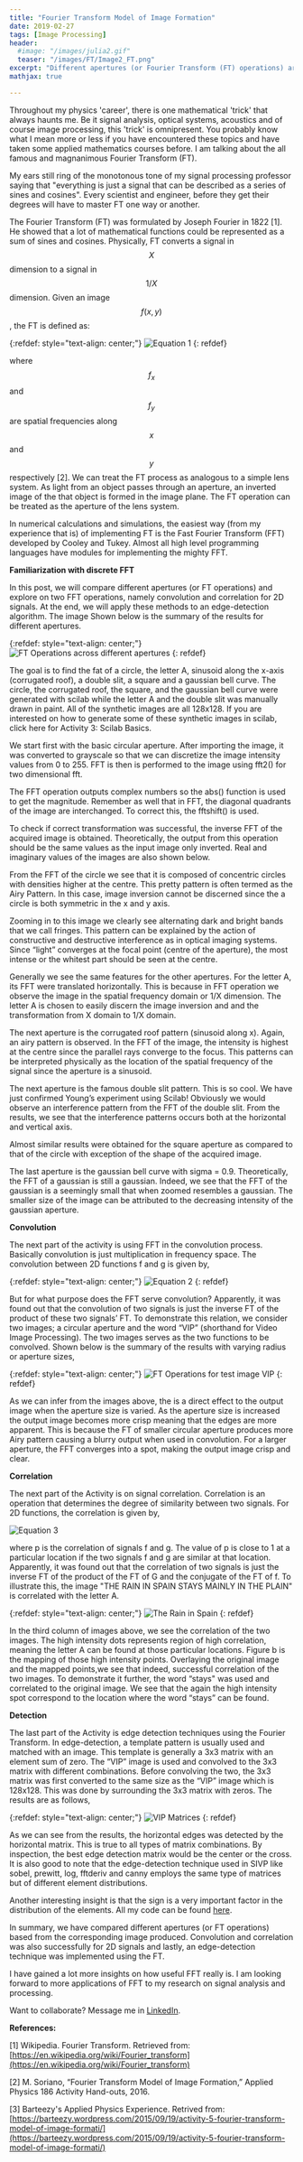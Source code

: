 ```yaml
---
title: "Fourier Transform Model of Image Formation"
date: 2019-02-27
tags: [Image Processing]
header:
  #image: "/images/julia2.gif"
  teaser: "/images/FT/Image2_FT.png"
excerpt: "Different apertures (or Fourier Transform (FT) operations) are compared based from the corresponding image produced. With the knowledge of how FT works, two operations, namely convolution and correlation will be implemented for 2D signals. As an application, an edge-detection technique would be implemented using the FT."
mathjax: true

---
```


<div id="fb-root"></div>
<script async defer src="https://connect.facebook.net/en_US/sdk.js#xfbml=1&version=v3.2"></script>

Throughout my physics 'career', there is one mathematical 'trick' that always haunts me. Be it signal analysis, optical systems, acoustics and of course image processing, this 'trick' is omnipresent.
You probably know what I mean more or less if you have encountered these topics and have taken some applied mathematics courses before. I am talking about the all famous and magnanimous Fourier Transform (FT).

My ears still ring of the monotonous tone of my signal processing professor saying that "everything is just a signal that can be described as a series of sines and cosines". Every scientist and engineer, before they get their degrees will have to master FT one way or another.

The Fourier Transform (FT) was formulated by Joseph Fourier in 1822 [1].
He showed that a lot of mathematical functions could be represented as a sum of sines and cosines.
Physically, FT converts a signal in $$X$$ dimension to a signal in $$1/X$$ dimension.
Given an image $$f(x,y)$$, the FT is defined as:

{:refdef: style="text-align: center;"}
<img src="{{ site.url }}{{ site.baseurl }}/images/FT/Equation1_FT.png" alt="Equation 1" class="center">
{: refdef}

where $$f_x$$ and $$f_y$$ are spatial frequencies along $$x$$ and $$y$$ respectively [2].
We can treat the FT process as analogous to a simple lens system.
As light from an object passes through an aperture, an inverted image of the that object is formed in the image plane.
The FT operation can be treated as the aperture of the lens system.

In numerical calculations and simulations, the easiest way (from my experience that is) of implementing FT is the Fast Fourier Transform (FFT) developed by Cooley and Tukey. Almost all high level programming languages have modules for implementing the mighty FFT.

**Familiarization with discrete FFT**

In this post, we will compare different apertures (or FT operations) and explore on two FFT operations, namely convolution and correlation for 2D signals. At the end, we will apply these methods to an edge-detection algorithm. The image Shown below is the summary of the results for different apertures.

{:refdef: style="text-align: center;"}
<img src="{{ site.url }}{{ site.baseurl }}/images/FT/Image1_FT.png" alt="FT Operations across different apertures" class="center">
{: refdef}

The goal is to find the fat of a circle, the letter A, sinusoid along the x-axis (corrugated roof), a double slit, a square and a gaussian bell curve.
The circle, the corrugated roof, the square, and the gaussian bell curve were generated with scilab while the letter A and the double slit was manually drawn in paint.
All of the synthetic images are all 128x128. If you are interested on how to generate some of these synthetic images in scilab, click here for Activity 3: Scilab Basics.

We start first with the basic circular aperture.
After importing the image, it was converted to grayscale so that we can discretize the image intensity values from 0 to 255.
FFT is then is performed to the image using fft2() for two dimensional fft.

The FFT operation outputs complex numbers so the abs() function is used to get the magnitude.
Remember as well that in FFT, the diagonal quadrants of the image are interchanged.
To correct this, the fftshift() is used.

To check if correct transformation was successful, the inverse FFT of the acquired image is obtained.
Theoretically, the output from this operation should be the same values as the input image only inverted.
Real and imaginary values of the images are also shown below.

From the FFT of the circle we see that it is composed of concentric circles with densities higher at the centre.
This pretty pattern is often termed as the Airy Pattern.
In this case, image inversion cannot be discerned since the a circle is both symmetric in the x and y axis.

Zooming in to this image we clearly see alternating dark and bright bands that we call fringes.
This pattern can be explained by the action of constructive and destructive interference as in optical imaging systems.
Since “light” converges at the focal point (centre of the aperture), the most intense or the whitest part should be seen at the centre.

Generally we see the same features for the other apertures.
For the letter A, its FFT were translated horizontally.
This is because in FFT operation we observe the image in the spatial frequency domain or 1/X dimension.
The letter A is chosen to easily discern the image inversion and and the transformation from X domain to 1/X domain.

The next aperture is the corrugated roof pattern (sinusoid along x).
Again, an airy pattern is observed.
In the FFT of the image, the intensity is highest at the centre since the parallel rays converge to the focus.
This patterns can be interpreted physically as the location of the spatial frequency of the signal since the aperture is a sinusoid.

The next aperture is the famous double slit pattern. This is so cool.
We have just confirmed Young’s experiment using Scilab!
Obviously we would observe an interference pattern from the FFT of the double slit.
From the results, we see that the interference patterns occurs both at the horizontal and vertical axis.

Almost similar results were obtained for the square aperture as compared to that of the circle with exception of the shape of the acquired image.

The last aperture is the gaussian bell curve with sigma = 0.9.
Theoretically, the FFT of a gaussian is still a gaussian.
Indeed, we see that the FFT of the gaussian is a seemingly small that when zoomed resembles a gaussian.
The smaller size of the image can be attributed to the decreasing intensity of the gaussian aperture.

**Convolution**

The next part of the activity is using FFT in the convolution process.
Basically convolution is just multiplication in frequency space.
The convolution between 2D functions f and g is given by,

{:refdef: style="text-align: center;"}
<img src="{{ site.url }}{{ site.baseurl }}/images/FT/Equation2_FT.png" alt="Equation 2" class="center">
{: refdef}

But for what purpose does the FFT serve convolution?
Apparently, it was found out that the convolution of two signals is just the inverse FT of the product of these two signals’ FT.
To demonstrate this relation, we consider two images; a circular aperture and the word “VIP” (shorthand for Video Image Processing).
The two images serves as the two functions to be convolved. Shown below is the summary of the results with varying radius or aperture sizes,

{:refdef: style="text-align: center;"}
<img src="{{ site.url }}{{ site.baseurl }}/images/FT/Image2_FT.png" alt="FT Operations for test image VIP" class="center">
{: refdef}

As we can infer from the images above, the is a direct effect to the output image when the aperture size is varied.
As the aperture size is increased the output image becomes more crisp meaning that the edges are more apparent.
This is because the FT of smaller circular aperture produces more Airy pattern causing a blurry output when used in convolution.
For a larger aperture, the FFT converges into a spot, making the output image crisp and clear.

**Correlation**

The next part of the Activity is on signal correlation.
Correlation is an operation that determines the degree of similarity between two signals.
For 2D functions, the correlation is given by,​

<img src="{{ site.url }}{{ site.baseurl }}/images/FT/Equation3_FT.png" alt="Equation 3" class="center">

where p is the correlation of signals f and g.
The value of p is close to 1 at a particular location if the two signals f and g are similar at that location.
Apparently, it was found out that the correlation of two signals is just the inverse FT of the product of the FT of G and the conjugate of the FT of f.
To illustrate this, the image "THE RAIN IN SPAIN STAYS MAINLY IN THE PLAIN" is correlated with the letter A.

{:refdef: style="text-align: center;"}
<img src="{{ site.url }}{{ site.baseurl }}/images/FT/Image3_FT.png" alt="The Rain in Spain" class="center">
{: refdef}

In the third column of images above, we see the correlation of the two images.
The high intensity dots represents region of high correlation, meaning the letter A can be found at those particular locations.
Figure b is the mapping of those high intensity points. Overlaying the original image and the mapped points,we see that indeed, successful correlation of the two images.
To demonstrate it further, the word “stays" was used and correlated to the original image. We see that the again the high intensity spot correspond to the location where the word “stays” can be found.

**Detection**

The last part of the Activity is edge detection techniques using the Fourier Transform.
In edge-detection, a template pattern is usually used and matched with an image.
This template is generally a 3x3 matrix with an element sum of zero.
The “VIP” image is used and convolved to the 3x3 matrix with different combinations.
Before convolving the two, the 3x3 matrix was first converted to the same size as the “VIP” image which is 128x128.
This was done by surrounding the 3x3 matrix with zeros. The results are as follows,

{:refdef: style="text-align: center;"}
<img src="{{ site.url }}{{ site.baseurl }}/images/FT/Image4_FT.png" alt="VIP Matrices" class="center">
{: refdef}

As we can see from the results, the horizontal edges was detected by the horizontal matrix.
This is true to all types of matrix combinations.
By inspection, the best edge detection matrix would be the center or the cross.
It is also good to note that the edge-detection technique used in SIVP like sobel, prewitt, log, fftderiv and canny employs the same type of matrices but of different element distributions.


Another interesting insight is that the sign is a very important factor in the distribution of the elements.
All my code can be found [here](https://drive.google.com/drive/folders/0B4gcTiEYS0_8ZUI5c0lFc25tZ0U).

In summary, we have compared different apertures (or FT operations) based from the corresponding image produced.
Convolution and correlation was also successfully for 2D signals and lastly, an edge-detection technique was implemented using the FT.

I have gained a lot more insights on how useful FFT really is.
I am looking forward to more applications of FFT to my research on signal analysis and processing.

Want to collaborate? Message me in [LinkedIn](https://ph.linkedin.com/in/albertyumol).

**References:**

[1] Wikipedia. Fourier Transform. Retrieved from: [https://en.wikipedia.org/wiki/Fourier_transform](https://en.wikipedia.org/wiki/Fourier_transform)

[2] M. Soriano, “Fourier Transform Model of Image Formation,” Applied Physics 186 Activity Hand-outs, 2016.

[3] Barteezy's Applied Physics Experience. Retrived from: [https://barteezy.wordpress.com/2015/09/19/activity-5-fourier-transform-model-of-image-formati/](https://barteezy.wordpress.com/2015/09/19/activity-5-fourier-transform-model-of-image-formati/)

<script async src="//pagead2.googlesyndication.com/pagead/js/adsbygoogle.js"></script>
<script>
  (adsbygoogle = window.adsbygoogle || []).push({
    google_ad_client: "ca-pub-6410209740119334",
    enable_page_level_ads: true
  });
</script>

<div class="fb-comments" data-href="https://albertyumol.github.io/" data-numposts="5"></div>
